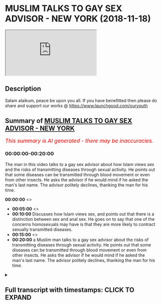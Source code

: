 # MUSLIM TALKS TO GAY SEX ADVISOR - NEW YORK (2018-11-18)

<iframe loading='lazy' allow='autoplay' src='https://www.youtube.com/embed/KLdjHNGf9XM'></iframe>

## Description

Salam alaikum, peace be upon you all. If you have benefitted then please do share and support our works @ <https://www.launchgood.com/ouryouth>

## Summary of [MUSLIM TALKS TO GAY SEX ADVISOR - NEW YORK](https://www.youtube.com/watch?v=KLdjHNGf9XM)

*<span style="color:red; font-size:125%">This summary is AI generated - there may be inaccuracies</span>. [](/)*

### <a onclick="modifyYTiframeseektime('0')">00:00:00-00:20:00</a>

The man in this video talks to a gay sex advisor about how Islam views sex and the risks of transmitting diseases through sexual activity. He points out that some diseases can be transmitted through blood movement or even from other insects. He asks the advisor if he would mind if he asked the man's last name. The advisor politely declines, thanking the man for his time.

**<a onclick="modifyYTiframeseektime('0')">00:00:00</a>** <>

* **<a onclick="modifyYTiframeseektime('300')">00:05:00</a>** <>
* **<a onclick="modifyYTiframeseektime('600')">00:10:00</a>** Discusses how Islam views sex, and points out that there is a distinction between sex and anal sex. He goes on to say that one of the concerns homosexuals may have is that they are more likely to contract sexually transmitted diseases.
* **<a onclick="modifyYTiframeseektime('900')">00:15:00</a>** <>
* **<a onclick="modifyYTiframeseektime('1200')">00:20:00</a>**  a Muslim man talks to a gay sex advisor about the risks of transmitting diseases through sexual activity. He points out that some diseases can be transmitted through blood movement or even from other insects. He asks the advisor if he would mind if he asked the man's last name. The advisor politely declines, thanking the man for his time.

<details><summary><h2>Full transcript with timestamps: CLICK TO EXPAND</h2></summary>

<a onclick="modifyYTiframeseektime('11')">0:00:11</a> you're ready  
<a onclick="modifyYTiframeseektime('15')">0:00:15</a> jacket he's going to a crisis you can  
<a onclick="modifyYTiframeseektime('25')">0:00:25</a> change much closer possibly changes  
<a onclick="modifyYTiframeseektime('27')">0:00:27</a> around  
<a onclick="modifyYTiframeseektime('37')">0:00:37</a> you know I questions everything from  
<a onclick="modifyYTiframeseektime('39')">0:00:39</a> Instagram  
<a onclick="modifyYTiframeseektime('43')">0:00:43</a> you're dealing with everything what are  
<a onclick="modifyYTiframeseektime('45')">0:00:45</a> okay let me ask you a question what  
<a onclick="modifyYTiframeseektime('47')">0:00:47</a> other like let's say the most common  
<a onclick="modifyYTiframeseektime('49')">0:00:49</a> problems your ear face as well as to the  
<a onclick="modifyYTiframeseektime('52')">0:00:52</a> issues that you use societal issues that  
<a onclick="modifyYTiframeseektime('54')">0:00:54</a> you keep like I keep coming up say you  
<a onclick="modifyYTiframeseektime('62')">0:01:02</a> know boil it down to the VFD I would say  
<a onclick="modifyYTiframeseektime('64')">0:01:04</a> people are not trusting their instincts  
<a onclick="modifyYTiframeseektime('77')">0:01:17</a> what do you mean by that can you give me  
<a onclick="modifyYTiframeseektime('103')">0:01:43</a> like more like a case study so you're  
<a onclick="modifyYTiframeseektime('104')">0:01:44</a> saying people are maybe they're not  
<a onclick="modifyYTiframeseektime('105')">0:01:45</a> aware or they're not confident in  
<a onclick="modifyYTiframeseektime('107')">0:01:47</a> themselves or what is it exactly they're  
<a onclick="modifyYTiframeseektime('108')">0:01:48</a> being told by multiple sources that what  
<a onclick="modifyYTiframeseektime('110')">0:01:50</a> have been one of our  
<a onclick="modifyYTiframeseektime('118')">0:01:58</a> challenges that people tell us our  
<a onclick="modifyYTiframeseektime('121')">0:02:01</a> supposed to be about sex for our bodies  
<a onclick="modifyYTiframeseektime('124')">0:02:04</a> okay  
<a onclick="modifyYTiframeseektime('127')">0:02:07</a> feel and we quickly believe that at age  
<a onclick="modifyYTiframeseektime('130')">0:02:10</a> 3 or 4 or 5 or 15 or 30  
<a onclick="modifyYTiframeseektime('134')">0:02:14</a> and it's hard to shake that so you might  
<a onclick="modifyYTiframeseektime('136')">0:02:16</a> have an instinct like I just want to  
<a onclick="modifyYTiframeseektime('139')">0:02:19</a> masturbate and that might be your thing  
<a onclick="modifyYTiframeseektime('144')">0:02:24</a> you should also be wanting to get  
<a onclick="modifyYTiframeseektime('146')">0:02:26</a> married to this type of person and we  
<a onclick="modifyYTiframeseektime('148')">0:02:28</a> having this type of sex with them and  
<a onclick="modifyYTiframeseektime('150')">0:02:30</a> once a week what spice a week but you  
<a onclick="modifyYTiframeseektime('151')">0:02:31</a> might be thinking I just want to it  
<a onclick="modifyYTiframeseektime('153')">0:02:33</a> whatever maybe you have your own beliefs  
<a onclick="modifyYTiframeseektime('156')">0:02:36</a> about what works for you is pornography  
<a onclick="modifyYTiframeseektime('158')">0:02:38</a> a big theme here in your work because is  
<a onclick="modifyYTiframeseektime('161')">0:02:41</a> it not so people certainly use doesn't  
<a onclick="modifyYTiframeseektime('167')">0:02:47</a> come out and but I think that usually  
<a onclick="modifyYTiframeseektime('169')">0:02:49</a> people have more questions around  
<a onclick="modifyYTiframeseektime('171')">0:02:51</a> interpersonal and Orin is usually not  
<a onclick="modifyYTiframeseektime('176')">0:02:56</a> into personal it born is in some way  
<a onclick="modifyYTiframeseektime('179')">0:02:59</a> interpersonal it's more the  
<a onclick="modifyYTiframeseektime('180')">0:03:00</a> interpersonal reaction where someone's  
<a onclick="modifyYTiframeseektime('181')">0:03:01</a> yeah  
<a onclick="modifyYTiframeseektime('183')">0:03:03</a> coming up against what if I ask you a  
<a onclick="modifyYTiframeseektime('187')">0:03:07</a> question do you find that there's a in  
<a onclick="modifyYTiframeseektime('190')">0:03:10</a> terms of males and females age groups  
<a onclick="modifyYTiframeseektime('192')">0:03:12</a> different demographics who seems to be  
<a onclick="modifyYTiframeseektime('196')">0:03:16</a> like let's say for example tense exhibit  
<a onclick="modifyYTiframeseektime('198')">0:03:18</a> than most insecurities or problems or  
<a onclick="modifyYTiframeseektime('200')">0:03:20</a> comments are there any specific classes  
<a onclick="modifyYTiframeseektime('204')">0:03:24</a> of people that you can say okay these  
<a onclick="modifyYTiframeseektime('205')">0:03:25</a> individuals keep coming up to think  
<a onclick="modifyYTiframeseektime('214')">0:03:34</a> about their sexuality or their gender or  
<a onclick="modifyYTiframeseektime('216')">0:03:36</a> their sexual expression or gender  
<a onclick="modifyYTiframeseektime('218')">0:03:38</a> identity yeah  
<a onclick="modifyYTiframeseektime('223')">0:03:43</a> theyõre we don't have  
<a onclick="modifyYTiframeseektime('225')">0:03:45</a> talking about but they have been dealing  
<a onclick="modifyYTiframeseektime('228')">0:03:48</a> with the front and center and sort of  
<a onclick="modifyYTiframeseektime('229')">0:03:49</a> being balanced  
<a onclick="modifyYTiframeseektime('230')">0:03:50</a> fivesome all around it  
<a onclick="modifyYTiframeseektime('232')">0:03:52</a> so in a lot of ways are people who are  
<a onclick="modifyYTiframeseektime('234')">0:03:54</a> queer or gender non-conforming or  
<a onclick="modifyYTiframeseektime('237')">0:03:57</a> transgender a lot of ways we regularly  
<a onclick="modifyYTiframeseektime('244')">0:04:04</a> challenge from family and other folks in  
<a onclick="modifyYTiframeseektime('247')">0:04:07</a> the world  
<a onclick="modifyYTiframeseektime('249')">0:04:09</a> challenged ourselves but that said I  
<a onclick="modifyYTiframeseektime('253')">0:04:13</a> really feel like one of the  
<a onclick="modifyYTiframeseektime('255')">0:04:15</a> misconceptions is that  
<a onclick="modifyYTiframeseektime('258')">0:04:18</a> different genders are extremely  
<a onclick="modifyYTiframeseektime('259')">0:04:19</a> different  
<a onclick="modifyYTiframeseektime('262')">0:04:22</a> research my stuff so there are tons of  
<a onclick="modifyYTiframeseektime('268')">0:04:28</a> I'm in you know  
<a onclick="modifyYTiframeseektime('273')">0:04:33</a> what kind of things today I mean you  
<a onclick="modifyYTiframeseektime('275')">0:04:35</a> talked about for example homosexual  
<a onclick="modifyYTiframeseektime('277')">0:04:37</a> community right are the challenges faced  
<a onclick="modifyYTiframeseektime('279')">0:04:39</a> by the homosexual community different  
<a onclick="modifyYTiframeseektime('282')">0:04:42</a> from those faced by straight people for  
<a onclick="modifyYTiframeseektime('285')">0:04:45</a> example what kind of challenge what are  
<a onclick="modifyYTiframeseektime('286')">0:04:46</a> the differences similarities in  
<a onclick="modifyYTiframeseektime('287')">0:04:47</a> differences between the two committees  
<a onclick="modifyYTiframeseektime('292')">0:04:52</a> but in other words there is not right so  
<a onclick="modifyYTiframeseektime('295')">0:04:55</a> everyone is dealing not everyone many  
<a onclick="modifyYTiframeseektime('297')">0:04:57</a> people are dealing with the nice thing  
<a onclick="modifyYTiframeseektime('301')">0:05:01</a> is that is that big theme then social me  
<a onclick="modifyYTiframeseektime('304')">0:05:04</a> is that something which I wouldn't even  
<a onclick="modifyYTiframeseektime('306')">0:05:06</a> say no okay as an example of I okay so  
<a onclick="modifyYTiframeseektime('312')">0:05:12</a> people regardless into sexual  
<a onclick="modifyYTiframeseektime('314')">0:05:14</a> orientation yes  
<a onclick="modifyYTiframeseektime('317')">0:05:17</a> you know we're dealing with similar  
<a onclick="modifyYTiframeseektime('318')">0:05:18</a> things sometimes the overal are straight  
<a onclick="modifyYTiframeseektime('321')">0:05:21</a> maybe we are dealing with you know  
<a onclick="modifyYTiframeseektime('323')">0:05:23</a> feeling like they can experiment less  
<a onclick="modifyYTiframeseektime('324')">0:05:24</a> sexually we're  
<a onclick="modifyYTiframeseektime('327')">0:05:27</a> are given in some regards people want  
<a onclick="modifyYTiframeseektime('331')">0:05:31</a> permission around being more exploratory  
<a onclick="modifyYTiframeseektime('334')">0:05:34</a> I was out of thought started to deject I  
<a onclick="modifyYTiframeseektime('336')">0:05:36</a> mean just for a simple biological  
<a onclick="modifyYTiframeseektime('339')">0:05:39</a> perspective that would not be the case  
<a onclick="modifyYTiframeseektime('341')">0:05:41</a> in the sense that obviously a man and a  
<a onclick="modifyYTiframeseektime('343')">0:05:43</a> man can't do as much as a man and a  
<a onclick="modifyYTiframeseektime('345')">0:05:45</a> woman can do I mean just by virtue of  
<a onclick="modifyYTiframeseektime('350')">0:05:50</a> the fact that there's more  
<a onclick="modifyYTiframeseektime('352')">0:05:52</a> I mean there are differentiated entry  
<a onclick="modifyYTiframeseektime('354')">0:05:54</a> point alike it's not right I mean I I'd  
<a onclick="modifyYTiframeseektime('363')">0:06:03</a> see it under present differently  
<a onclick="modifyYTiframeseektime('367')">0:06:07</a> you see it this way yeah you know if  
<a onclick="modifyYTiframeseektime('370')">0:06:10</a> because if sex is more than in this  
<a onclick="modifyYTiframeseektime('373')">0:06:13</a> invention or canal or a penis and anus  
<a onclick="modifyYTiframeseektime('375')">0:06:15</a> or penis and throat or whatever baby  
<a onclick="modifyYTiframeseektime('377')">0:06:17</a> right or because people are sexual and  
<a onclick="modifyYTiframeseektime('382')">0:06:22</a> soon  
<a onclick="modifyYTiframeseektime('383')">0:06:23</a> for example two people looking at the  
<a onclick="modifyYTiframeseektime('386')">0:06:26</a> same computer screen  
<a onclick="modifyYTiframeseektime('388')">0:06:28</a> would you consider that sex if they  
<a onclick="modifyYTiframeseektime('390')">0:06:30</a> masturbate into the same computer screen  
<a onclick="modifyYTiframeseektime('392')">0:06:32</a> if they want to cause sex that's better  
<a onclick="modifyYTiframeseektime('394')">0:06:34</a> okay so how would you define things well  
<a onclick="modifyYTiframeseektime('398')">0:06:38</a> so sex is a complicated word because it  
<a onclick="modifyYTiframeseektime('400')">0:06:40</a> has different meanings in terms of  
<a onclick="modifyYTiframeseektime('403')">0:06:43</a> characteristics okay and then there are  
<a onclick="modifyYTiframeseektime('404')">0:06:44</a> things that people do that are sexual  
<a onclick="modifyYTiframeseektime('406')">0:06:46</a> with each other that people may consider  
<a onclick="modifyYTiframeseektime('408')">0:06:48</a> sex people making solo sex or  
<a onclick="modifyYTiframeseektime('410')">0:06:50</a> masturbation sex I like to really let  
<a onclick="modifyYTiframeseektime('412')">0:06:52</a> people make those  
<a onclick="modifyYTiframeseektime('414')">0:06:54</a> quite possible this yourself you quite  
<a onclick="modifyYTiframeseektime('417')">0:06:57</a> postmodernist i know he you think  
<a onclick="modifyYTiframeseektime('419')">0:06:59</a> outside the box in a sense yeah I liked  
<a onclick="modifyYTiframeseektime('422')">0:07:02</a> it I just noticed that as I said one of  
<a onclick="modifyYTiframeseektime('427')">0:07:07</a> the biggest issues that I see  
<a onclick="modifyYTiframeseektime('429')">0:07:09</a> scripts are some ways to be sexually and  
<a onclick="modifyYTiframeseektime('432')">0:07:12</a> I don't yeah if I  
<a onclick="modifyYTiframeseektime('435')">0:07:15</a> you know suggesting that somebody really  
<a onclick="modifyYTiframeseektime('438')">0:07:18</a> should I mean there must be prominent  
<a onclick="modifyYTiframeseektime('441')">0:07:21</a> that you put in place I mean how would  
<a onclick="modifyYTiframeseektime('443')">0:07:23</a> you feel about be Kelly for example  
<a onclick="modifyYTiframeseektime('445')">0:07:25</a> questions so you'll notice if you study  
<a onclick="modifyYTiframeseektime('448')">0:07:28</a> is really taboo topics right you know  
<a onclick="modifyYTiframeseektime('452')">0:07:32</a> things that we this is a true der in the  
<a onclick="modifyYTiframeseektime('459')">0:07:39</a> u.s. there are some states which allow  
<a onclick="modifyYTiframeseektime('461')">0:07:41</a> this jelly study or even if you just  
<a onclick="modifyYTiframeseektime('470')">0:07:50</a> look at twenty eighteen persistent on  
<a onclick="modifyYTiframeseektime('471')">0:07:51</a> each hand yes  
<a onclick="modifyYTiframeseektime('475')">0:07:55</a> not yet fortunately a lot of people  
<a onclick="modifyYTiframeseektime('479')">0:07:59</a> that were trending towards greater  
<a onclick="modifyYTiframeseektime('481')">0:08:01</a> conscious actions so in that sense you  
<a onclick="modifyYTiframeseektime('484')">0:08:04</a> know one of the  
<a onclick="modifyYTiframeseektime('487')">0:08:07</a> at least his consent  
<a onclick="modifyYTiframeseektime('490')">0:08:10</a> about nonhumans living being  
<a onclick="modifyYTiframeseektime('495')">0:08:15</a> instead of non yeah what's your view on  
<a onclick="modifyYTiframeseektime('497')">0:08:17</a> that well one of the things among others  
<a onclick="modifyYTiframeseektime('500')">0:08:20</a> that we often talk about is  
<a onclick="modifyYTiframeseektime('506')">0:08:26</a> not some  
<a onclick="modifyYTiframeseektime('508')">0:08:28</a> with nonhumans here  
<a onclick="modifyYTiframeseektime('510')">0:08:30</a> [Music]  
<a onclick="modifyYTiframeseektime('515')">0:08:35</a> it does come up and it comes up a lot  
<a onclick="modifyYTiframeseektime('517')">0:08:37</a> does it really so what what kind of  
<a onclick="modifyYTiframeseektime('518')">0:08:38</a> countries does it come up in come that's  
<a onclick="modifyYTiframeseektime('519')">0:08:39</a> quite well I usually might like to not  
<a onclick="modifyYTiframeseektime('521')">0:08:41</a> name certain countries okay about which  
<a onclick="modifyYTiframeseektime('524')">0:08:44</a> countries nope / yeah maybe Neil he  
<a onclick="modifyYTiframeseektime('530')">0:08:50</a> wants to know I mean you know I would  
<a onclick="modifyYTiframeseektime('534')">0:08:54</a> say if we were you know the cameras were  
<a onclick="modifyYTiframeseektime('535')">0:08:55</a> near what not I would but I just like my  
<a onclick="modifyYTiframeseektime('537')">0:08:57</a> I understand you don't incite anything  
<a onclick="modifyYTiframeseektime('540')">0:09:00</a> yeah yeah yeah no no problem  
<a onclick="modifyYTiframeseektime('543')">0:09:03</a> yeah yeah it comes up this is this is  
<a onclick="modifyYTiframeseektime('548')">0:09:08</a> the thing this is the question like for  
<a onclick="modifyYTiframeseektime('552')">0:09:12</a> my paradigm choose do you have a  
<a onclick="modifyYTiframeseektime('555')">0:09:15</a> question because I know it's obvious I'm  
<a onclick="modifyYTiframeseektime('557')">0:09:17</a> a Muslim right I'm a believer of  
<a onclick="modifyYTiframeseektime('559')">0:09:19</a> scripture scripture list if you like  
<a onclick="modifyYTiframeseektime('560')">0:09:20</a> traditionalist and it's not just Muslims  
<a onclick="modifyYTiframeseektime('562')">0:09:22</a> that have parameters that are finally  
<a onclick="modifyYTiframeseektime('565')">0:09:25</a> all very much defined by Scriptures it's  
<a onclick="modifyYTiframeseektime('568')">0:09:28</a> also Christian Jews all sort of  
<a onclick="modifyYTiframeseektime('570')">0:09:30</a> different like you were talking about  
<a onclick="modifyYTiframeseektime('571')">0:09:31</a> kind of I think you applied it in some  
<a onclick="modifyYTiframeseektime('572')">0:09:32</a> of what you were saying so obviously for  
<a onclick="modifyYTiframeseektime('574')">0:09:34</a> us it's a matter of looking at the text  
<a onclick="modifyYTiframeseektime('576')">0:09:36</a> and seeing okay well this is in  
<a onclick="modifyYTiframeseektime('578')">0:09:38</a> accordance with God's will and it isn't  
<a onclick="modifyYTiframeseektime('580')">0:09:40</a> according to protocol so it's very much  
<a onclick="modifyYTiframeseektime('581')">0:09:41</a> divine command theory if you like you  
<a onclick="modifyYTiframeseektime('583')">0:09:43</a> know you believe that the authority goes  
<a onclick="modifyYTiframeseektime('585')">0:09:45</a> to the text and therefore  
<a onclick="modifyYTiframeseektime('586')">0:09:46</a> we act in accordance to it right so it's  
<a onclick="modifyYTiframeseektime('589')">0:09:49</a> much more rigid if you like it's these  
<a onclick="modifyYTiframeseektime('591')">0:09:51</a> are the parameters right you can't go  
<a onclick="modifyYTiframeseektime('593')">0:09:53</a> for for example homosexuality and Islam  
<a onclick="modifyYTiframeseektime('595')">0:09:55</a> is not permissible you know obviously  
<a onclick="modifyYTiframeseektime('598')">0:09:58</a> Judaism in Australia it's not  
<a onclick="modifyYTiframeseektime('600')">0:10:00</a> permissible you can't have sex with  
<a onclick="modifyYTiframeseektime('601')">0:10:01</a> another man or a woman having sex with  
<a onclick="modifyYTiframeseektime('605')">0:10:05</a> another woman in fact  
<a onclick="modifyYTiframeseektime('606')">0:10:06</a> Islam wouldn't define a woman you know a  
<a onclick="modifyYTiframeseektime('610')">0:10:10</a> pleasure in another woman has even sex  
<a onclick="modifyYTiframeseektime('612')">0:10:12</a> frankly right because because we this  
<a onclick="modifyYTiframeseektime('614')">0:10:14</a> there's very key definitions for  
<a onclick="modifyYTiframeseektime('617')">0:10:17</a> instance sex would be seen as either  
<a onclick="modifyYTiframeseektime('620')">0:10:20</a> penetration from a vagina in a Varnado  
<a onclick="modifyYTiframeseektime('623')">0:10:23</a> sense all analysis these two things  
<a onclick="modifyYTiframeseektime('625')">0:10:25</a> would be  
<a onclick="modifyYTiframeseektime('626')">0:10:26</a> as a section Islam that wouldn't be seen  
<a onclick="modifyYTiframeseektime('630')">0:10:30</a> as sex enough would not it's something  
<a onclick="modifyYTiframeseektime('634')">0:10:34</a> extra something else but it's not sex in  
<a onclick="modifyYTiframeseektime('637')">0:10:37</a> the in the in the scripture in a strict  
<a onclick="modifyYTiframeseektime('640')">0:10:40</a> scriptural sense so yeah so from that  
<a onclick="modifyYTiframeseektime('644')">0:10:44</a> perspective we have very strict  
<a onclick="modifyYTiframeseektime('646')">0:10:46</a> guidelines and things like that but it  
<a onclick="modifyYTiframeseektime('649')">0:10:49</a> always but it is a no sex is not allowed  
<a onclick="modifyYTiframeseektime('651')">0:10:51</a> in Islam quite it's considered sex yeah  
<a onclick="modifyYTiframeseektime('654')">0:10:54</a> just sorry thank you for the  
<a onclick="modifyYTiframeseektime('656')">0:10:56</a> clarification it's not allowed whether  
<a onclick="modifyYTiframeseektime('658')">0:10:58</a> it's from man to man or man to woman by  
<a onclick="modifyYTiframeseektime('660')">0:11:00</a> a woman  
<a onclick="modifyYTiframeseektime('662')">0:11:02</a> now lesson won't remember that's not  
<a onclick="modifyYTiframeseektime('664')">0:11:04</a> what's the wrath that's very possible  
<a onclick="modifyYTiframeseektime('665')">0:11:05</a> happens all the time actually it's  
<a onclick="modifyYTiframeseektime('667')">0:11:07</a> actually I'm saying that in a lot of  
<a onclick="modifyYTiframeseektime('670')">0:11:10</a> those sex shops here it's one of the  
<a onclick="modifyYTiframeseektime('672')">0:11:12</a> most common classes that we teach about  
<a onclick="modifyYTiframeseektime('675')">0:11:15</a> golf  
<a onclick="modifyYTiframeseektime('676')">0:11:16</a> so women having anal sex with men  
<a onclick="modifyYTiframeseektime('680')">0:11:20</a> Bhavana t monster it's a bit unusual it  
<a onclick="modifyYTiframeseektime('683')">0:11:23</a> doesn't undermine lesbianism in a sense  
<a onclick="modifyYTiframeseektime('685')">0:11:25</a> right because if a woman is strapping on  
<a onclick="modifyYTiframeseektime('687')">0:11:27</a> sorry to say why she's doing that then  
<a onclick="modifyYTiframeseektime('692')">0:11:32</a> it doesn't that kind of in a sense under  
<a onclick="modifyYTiframeseektime('694')">0:11:34</a> - sexual lesbian at least like because  
<a onclick="modifyYTiframeseektime('696')">0:11:36</a> sexual lesbians do lashes you know kind  
<a onclick="modifyYTiframeseektime('699')">0:11:39</a> of being attracted to the female organs  
<a onclick="modifyYTiframeseektime('702')">0:11:42</a> in a post office even to male sexual  
<a onclick="modifyYTiframeseektime('704')">0:11:44</a> things but if you're if you're trying to  
<a onclick="modifyYTiframeseektime('706')">0:11:46</a> emulate no sexual organs and it would  
<a onclick="modifyYTiframeseektime('708')">0:11:48</a> kind of in price on how that you're  
<a onclick="modifyYTiframeseektime('710')">0:11:50</a> sexually attracted to them so maybe that  
<a onclick="modifyYTiframeseektime('712')">0:11:52</a> women that do that shouldn't they be  
<a onclick="modifyYTiframeseektime('714')">0:11:54</a> accused of some kind of bisexual that  
<a onclick="modifyYTiframeseektime('716')">0:11:56</a> way refusing it is it not it's not  
<a onclick="modifyYTiframeseektime('718')">0:11:58</a> viewable into available  
<a onclick="modifyYTiframeseektime('729')">0:12:09</a> I've been somewhere that the shape of a  
<a onclick="modifyYTiframeseektime('731')">0:12:11</a> penis there's a lot of you know I think  
<a onclick="modifyYTiframeseektime('737')">0:12:17</a> maybe assumptions and it built into that  
<a onclick="modifyYTiframeseektime('739')">0:12:19</a> and so what's your view on here's the  
<a onclick="modifyYTiframeseektime('742')">0:12:22</a> thing right anus has a gang of nerve  
<a onclick="modifyYTiframeseektime('745')">0:12:25</a> endings okay and so the [ __ ] me off  
<a onclick="modifyYTiframeseektime('750')">0:12:30</a> right the anus is a sensitive area  
<a onclick="modifyYTiframeseektime('757')">0:12:37</a> other people breaking so whether good  
<a onclick="modifyYTiframeseektime('760')">0:12:40</a> so another partner a partner who's male  
<a onclick="modifyYTiframeseektime('765')">0:12:45</a> transgender a person it's a partner who  
<a onclick="modifyYTiframeseektime('767')">0:12:47</a> they can't see and they don't know it's  
<a onclick="modifyYTiframeseektime('769')">0:12:49</a> a severe and woman are transgender  
<a onclick="modifyYTiframeseektime('771')">0:12:51</a> person stimulating my anus their anus  
<a onclick="modifyYTiframeseektime('775')">0:12:55</a> you can also question and this is  
<a onclick="modifyYTiframeseektime('778')">0:12:58</a> because I was looking at some reports  
<a onclick="modifyYTiframeseektime('780')">0:13:00</a> you useful for the UN is no so I was  
<a onclick="modifyYTiframeseektime('783')">0:13:03</a> looking at some report from the World  
<a onclick="modifyYTiframeseektime('784')">0:13:04</a> Health Organization and also we've got  
<a onclick="modifyYTiframeseektime('787')">0:13:07</a> in the UK cuz I'm from the UK probably  
<a onclick="modifyYTiframeseektime('788')">0:13:08</a> together Maxim right we've got some  
<a onclick="modifyYTiframeseektime('791')">0:13:11</a> reports written by the NHS acceptor and  
<a onclick="modifyYTiframeseektime('794')">0:13:14</a> what seems to be a common thing that is  
<a onclick="modifyYTiframeseektime('796')">0:13:16</a> said and we're not saying that  
<a onclick="modifyYTiframeseektime('798')">0:13:18</a> correlation equals causation any of that  
<a onclick="modifyYTiframeseektime('799')">0:13:19</a> but we're saying that one thing which is  
<a onclick="modifyYTiframeseektime('801')">0:13:21</a> commonly said about homosexuals they  
<a onclick="modifyYTiframeseektime('803')">0:13:23</a> they have a higher propensity to  
<a onclick="modifyYTiframeseektime('807')">0:13:27</a> sexually transmitted diseases in fact  
<a onclick="modifyYTiframeseektime('809')">0:13:29</a> there's some like the wh old since it's  
<a onclick="modifyYTiframeseektime('811')">0:13:31</a> like 13 times more likely to contract  
<a onclick="modifyYTiframeseektime('813')">0:13:33</a> aid 13 times more likely to contract  
<a onclick="modifyYTiframeseektime('815')">0:13:35</a> gonorrhea or whatever it may be right so  
<a onclick="modifyYTiframeseektime('819')">0:13:39</a> I guess what I'm asking is if we're if  
<a onclick="modifyYTiframeseektime('822')">0:13:42</a> we're doing the social analysis here of  
<a onclick="modifyYTiframeseektime('824')">0:13:44</a> of homosexual type sex or anal sex not  
<a onclick="modifyYTiframeseektime('829')">0:13:49</a> even just a man and a man to be a man a  
<a onclick="modifyYTiframeseektime('830')">0:13:50</a> woman even if we don't you know sex or  
<a onclick="modifyYTiframeseektime('835')">0:13:55</a> I'm calling I'm calling an anal sex for  
<a onclick="modifyYTiframeseektime('838')">0:13:58</a> now yeah but also specifically because  
<a onclick="modifyYTiframeseektime('840')">0:14:00</a> all statistics are specified from  
<a onclick="modifyYTiframeseektime('842')">0:14:02</a> sexuals right ok so those 2 to 6 times  
<a onclick="modifyYTiframeseektime('846')">0:14:06</a> just McCrory there's not about anal sex  
<a onclick="modifyYTiframeseektime('848')">0:14:08</a> about homosexuals yeah so could there be  
<a onclick="modifyYTiframeseektime('851')">0:14:11</a> a case that homosexual sex if we're  
<a onclick="modifyYTiframeseektime('855')">0:14:15</a> looking at a kind of an aggregate of  
<a onclick="modifyYTiframeseektime('856')">0:14:16</a> social pros and cons could be more  
<a onclick="modifyYTiframeseektime('861')">0:14:21</a> harmful than is producer but he just  
<a onclick="modifyYTiframeseektime('876')">0:14:36</a> won't face any sex this point of  
<a onclick="modifyYTiframeseektime('878')">0:14:38</a> homosexuals having more likelihood of  
<a onclick="modifyYTiframeseektime('880')">0:14:40</a> you see contracting those diseases is  
<a onclick="modifyYTiframeseektime('884')">0:14:44</a> that is that concern for it within  
<a onclick="modifyYTiframeseektime('886')">0:14:46</a> homosexual circles or  
<a onclick="modifyYTiframeseektime('893')">0:14:53</a> so yes I think that one of the things  
<a onclick="modifyYTiframeseektime('895')">0:14:55</a> that would be beneficial is to just  
<a onclick="modifyYTiframeseektime('898')">0:14:58</a> broaden our understanding of sex so  
<a onclick="modifyYTiframeseektime('901')">0:15:01</a> there's  
<a onclick="modifyYTiframeseektime('901')">0:15:01</a> hey sex is not homosexual sex there are  
<a onclick="modifyYTiframeseektime('905')">0:15:05</a> people who get together and do things  
<a onclick="modifyYTiframeseektime('907')">0:15:07</a> with their bodies that may  
<a onclick="modifyYTiframeseektime('910')">0:15:10</a> so there's not one type of  
<a onclick="modifyYTiframeseektime('914')">0:15:14</a> it's just people just proteins with  
<a onclick="modifyYTiframeseektime('916')">0:15:16</a> their bodies I feel good or that maybe  
<a onclick="modifyYTiframeseektime('918')">0:15:18</a> build  
<a onclick="modifyYTiframeseektime('920')">0:15:20</a> right  
<a onclick="modifyYTiframeseektime('923')">0:15:23</a> I guess your question is is when things  
<a onclick="modifyYTiframeseektime('927')">0:15:27</a> happen to certain communities are they  
<a onclick="modifyYTiframeseektime('928')">0:15:28</a> concerning  
<a onclick="modifyYTiframeseektime('930')">0:15:30</a> yeah I mean let's be frank I mean all  
<a onclick="modifyYTiframeseektime('933')">0:15:33</a> communities have to be somewhat  
<a onclick="modifyYTiframeseektime('934')">0:15:34</a> introspective right in the sense that  
<a onclick="modifyYTiframeseektime('937')">0:15:37</a> for example if there are diseases  
<a onclick="modifyYTiframeseektime('940')">0:15:40</a> related to certain race groups I don't  
<a onclick="modifyYTiframeseektime('942')">0:15:42</a> think it's racist to kind of clarify  
<a onclick="modifyYTiframeseektime('944')">0:15:44</a> that for example sub-saharan Africa we  
<a onclick="modifyYTiframeseektime('946')">0:15:46</a> have there's more likelihood of there  
<a onclick="modifyYTiframeseektime('948')">0:15:48</a> being AIDS it's not I'm not saying it's  
<a onclick="modifyYTiframeseektime('949')">0:15:49</a> for racial reason but when we start to  
<a onclick="modifyYTiframeseektime('952')">0:15:52</a> kind of look at these things objectively  
<a onclick="modifyYTiframeseektime('954')">0:15:54</a> scientifically if you like right you  
<a onclick="modifyYTiframeseektime('956')">0:15:56</a> know science can be very useful in these  
<a onclick="modifyYTiframeseektime('958')">0:15:58</a> things right all I'm asking is that if  
<a onclick="modifyYTiframeseektime('961')">0:16:01</a> if there is a spread of disease which is  
<a onclick="modifyYTiframeseektime('963')">0:16:03</a> exacerbated in a certain community  
<a onclick="modifyYTiframeseektime('965')">0:16:05</a> doesn't it make sense to question the  
<a onclick="modifyYTiframeseektime('968')">0:16:08</a> reasoning for that disease yeah so so  
<a onclick="modifyYTiframeseektime('971')">0:16:11</a> from that perspective going back to  
<a onclick="modifyYTiframeseektime('973')">0:16:13</a> because I think the paradigm you're  
<a onclick="modifyYTiframeseektime('974')">0:16:14</a> working from is so long as it feels good  
<a onclick="modifyYTiframeseektime('975')">0:16:15</a> it's it's okay it's permissible so long  
<a onclick="modifyYTiframeseektime('982')">0:16:22</a> as this consent and it feels good I mean  
<a onclick="modifyYTiframeseektime('983')">0:16:23</a> no one's maybe harming each other  
<a onclick="modifyYTiframeseektime('985')">0:16:25</a> ya know rape or anything like that right  
<a onclick="modifyYTiframeseektime('988')">0:16:28</a> so if that's kind of like a liberal  
<a onclick="modifyYTiframeseektime('990')">0:16:30</a> opposition  
<a onclick="modifyYTiframeseektime('993')">0:16:33</a> why not  
<a onclick="modifyYTiframeseektime('1000')">0:16:40</a> yeah I would I would consider a liberal  
<a onclick="modifyYTiframeseektime('1002')">0:16:42</a> only because it conforms to  
<a onclick="modifyYTiframeseektime('1004')">0:16:44</a> philosophical liberalism right so yeah  
<a onclick="modifyYTiframeseektime('1006')">0:16:46</a> so in the sense that you know you can do  
<a onclick="modifyYTiframeseektime('1008')">0:16:48</a> everyone so long as you don't harm  
<a onclick="modifyYTiframeseektime('1009')">0:16:49</a> anyone else right so but here what  
<a onclick="modifyYTiframeseektime('1012')">0:16:52</a> Antoine ask me more specifically is if  
<a onclick="modifyYTiframeseektime('1014')">0:16:54</a> we can identify a social harm ha yeah a  
<a onclick="modifyYTiframeseektime('1020')">0:17:00</a> social harm which might not be direct  
<a onclick="modifyYTiframeseektime('1022')">0:17:02</a> what might be indirect right I might be  
<a onclick="modifyYTiframeseektime('1027')">0:17:07</a> identified when looking at a broad scale  
<a onclick="modifyYTiframeseektime('1031')">0:17:11</a> kind of time period so isn't it isn't it  
<a onclick="modifyYTiframeseektime('1037')">0:17:17</a> important for us to kind of question the  
<a onclick="modifyYTiframeseektime('1039')">0:17:19</a> reasons why this is happening in a  
<a onclick="modifyYTiframeseektime('1045')">0:17:25</a> nutshell if we know that the spread of  
<a onclick="modifyYTiframeseektime('1048')">0:17:28</a> diseases is exacerbated yes  
<a onclick="modifyYTiframeseektime('1051')">0:17:31</a> if the certain kind of sexual experiment  
<a onclick="modifyYTiframeseektime('1053')">0:17:33</a> is done between men and men anal sex  
<a onclick="modifyYTiframeseektime('1057')">0:17:37</a> shouldn't be questioned having sex in  
<a onclick="modifyYTiframeseektime('1060')">0:17:40</a> this way  
<a onclick="modifyYTiframeseektime('1066')">0:17:46</a> okay let me put it this way what are you  
<a onclick="modifyYTiframeseektime('1070')">0:17:50</a> trying to convince me of that or use do  
<a onclick="modifyYTiframeseektime('1072')">0:17:52</a> you want to do you want to know my  
<a onclick="modifyYTiframeseektime('1074')">0:17:54</a> opinion what's what are you I think it's  
<a onclick="modifyYTiframeseektime('1078')">0:17:58</a> a little bit more into baiting I'm just  
<a onclick="modifyYTiframeseektime('1080')">0:18:00</a> trying to see usually people sit down  
<a onclick="modifyYTiframeseektime('1082')">0:18:02</a> and never questions about someone  
<a onclick="modifyYTiframeseektime('1083')">0:18:03</a> they're dating or whatever it is  
<a onclick="modifyYTiframeseektime('1086')">0:18:06</a> yes yes I know but I'm trying to make  
<a onclick="modifyYTiframeseektime('1088')">0:18:08</a> I'm trying to understand seems like  
<a onclick="modifyYTiframeseektime('1090')">0:18:10</a> you're trying to put him in a corner  
<a onclick="modifyYTiframeseektime('1091')">0:18:11</a> that's my impression yeah it's true  
<a onclick="modifyYTiframeseektime('1095')">0:18:15</a> because that's what you're doing you're  
<a onclick="modifyYTiframeseektime('1096')">0:18:16</a> kind of interrogating him you don't have  
<a onclick="modifyYTiframeseektime('1098')">0:18:18</a> a specific question I'm fine I will say  
<a onclick="modifyYTiframeseektime('1107')">0:18:27</a> this though let's make this your last  
<a onclick="modifyYTiframeseektime('1109')">0:18:29</a> push it because I'm going to here to a  
<a onclick="modifyYTiframeseektime('1110')">0:18:30</a> five and I like to see a lot of people  
<a onclick="modifyYTiframeseektime('1111')">0:18:31</a> so no problem yeah yeah but your last  
<a onclick="modifyYTiframeseektime('1114')">0:18:34</a> person yeah so what one wonking eyes  
<a onclick="modifyYTiframeseektime('1117')">0:18:37</a> this drug if you deal with person visit  
<a onclick="modifyYTiframeseektime('1122')">0:18:42</a> a question or a statement let's start  
<a onclick="modifyYTiframeseektime('1123')">0:18:43</a> there question okay my question is  
<a onclick="modifyYTiframeseektime('1127')">0:18:47</a> simply  
<a onclick="modifyYTiframeseektime('1129')">0:18:49</a> if we can identify that X practice  
<a onclick="modifyYTiframeseektime('1134')">0:18:54</a> whoever that practice may be is causing  
<a onclick="modifyYTiframeseektime('1138')">0:18:58</a> is having an effect on society which  
<a onclick="modifyYTiframeseektime('1143')">0:19:03</a> might be detrimental  
<a onclick="modifyYTiframeseektime('1147')">0:19:07</a> shouldn't we question banks practice  
<a onclick="modifyYTiframeseektime('1149')">0:19:09</a> sure so you're saying like if men great  
<a onclick="modifyYTiframeseektime('1152')">0:19:12</a> women all the time which happens all the  
<a onclick="modifyYTiframeseektime('1154')">0:19:14</a> time you're saying simply question men  
<a onclick="modifyYTiframeseektime('1157')">0:19:17</a> living  
<a onclick="modifyYTiframeseektime('1157')">0:19:17</a> I don't think anyone questions that I  
<a onclick="modifyYTiframeseektime('1159')">0:19:19</a> think everyone knows that I think that's  
<a onclick="modifyYTiframeseektime('1161')">0:19:21</a> a university accepted at 1-over you're  
<a onclick="modifyYTiframeseektime('1163')">0:19:23</a> saying if most people accept up that's a  
<a onclick="modifyYTiframeseektime('1166')">0:19:26</a> long thing okay so you're you're so the  
<a onclick="modifyYTiframeseektime('1170')">0:19:30</a> question is that people idea has to same  
<a onclick="modifyYTiframeseektime('1172')">0:19:32</a> when you just ask  
<a onclick="modifyYTiframeseektime('1172')">0:19:32</a> [Music]  
<a onclick="modifyYTiframeseektime('1174')">0:19:34</a> let me give an example right you know  
<a onclick="modifyYTiframeseektime('1176')">0:19:36</a> you know you know in the UK right you  
<a onclick="modifyYTiframeseektime('1179')">0:19:39</a> know smoking cigarettes I don't know  
<a onclick="modifyYTiframeseektime('1181')">0:19:41</a> what the rules are here but inside this  
<a onclick="modifyYTiframeseektime('1182')">0:19:42</a> is quite a law I don't know if it exists  
<a onclick="modifyYTiframeseektime('1184')">0:19:44</a> in this country or not  
<a onclick="modifyYTiframeseektime('1185')">0:19:45</a> passive smoke so for example am I going  
<a onclick="modifyYTiframeseektime('1187')">0:19:47</a> to the fair we can't smoke in this  
<a onclick="modifyYTiframeseektime('1189')">0:19:49</a> inside are you caught in the park isn't  
<a onclick="modifyYTiframeseektime('1190')">0:19:50</a> really oh that's interesting  
<a onclick="modifyYTiframeseektime('1192')">0:19:52</a> no flash you can smoke outside but you  
<a onclick="modifyYTiframeseektime('1194')">0:19:54</a> can't smoke inside yeah so if you go  
<a onclick="modifyYTiframeseektime('1196')">0:19:56</a> into a restaurant like Starbucks you  
<a onclick="modifyYTiframeseektime('1197')">0:19:57</a> can't smoke inside the thing and the  
<a onclick="modifyYTiframeseektime('1199')">0:19:59</a> rationale behind that is well if you do  
<a onclick="modifyYTiframeseektime('1201')">0:20:01</a> if you smoke and driving someone else  
<a onclick="modifyYTiframeseektime('1203')">0:20:03</a> but when you're having sex  
<a onclick="modifyYTiframeseektime('1204')">0:20:04</a> someone is deciding if I have sex with  
<a onclick="modifyYTiframeseektime('1207')">0:20:07</a> someone walking by that's me deciding to  
<a onclick="modifyYTiframeseektime('1209')">0:20:09</a> have sex with no no no yeah but what I'm  
<a onclick="modifyYTiframeseektime('1211')">0:20:11</a> saying is this this is the imagine want  
<a onclick="modifyYTiframeseektime('1213')">0:20:13</a> to draw we've specially transmitted  
<a onclick="modifyYTiframeseektime('1215')">0:20:15</a> diseases not all of them are transmitted  
<a onclick="modifyYTiframeseektime('1217')">0:20:17</a> through sex right it can be through  
<a onclick="modifyYTiframeseektime('1223')">0:20:23</a> blood movement or even even gonorrhea or  
<a onclick="modifyYTiframeseektime('1227')">0:20:27</a> syphilis a lot of them can be  
<a onclick="modifyYTiframeseektime('1228')">0:20:28</a> transferred transferred from other than  
<a onclick="modifyYTiframeseektime('1230')">0:20:30</a> sex you can transfer their yeah from so  
<a onclick="modifyYTiframeseektime('1233')">0:20:33</a> for example a mother can transfer a in  
<a onclick="modifyYTiframeseektime('1235')">0:20:35</a> an area syphilis or many of those  
<a onclick="modifyYTiframeseektime('1239')">0:20:39</a> diseases  
<a onclick="modifyYTiframeseektime('1240')">0:20:40</a> oh what's that one you got cosa yeah  
<a onclick="modifyYTiframeseektime('1243')">0:20:43</a> that's perfect right so that can be  
<a onclick="modifyYTiframeseektime('1245')">0:20:45</a> trying that can be transmitted from oven  
<a onclick="modifyYTiframeseektime('1248')">0:20:48</a> and sexy sure I'm giving you I'm not  
<a onclick="modifyYTiframeseektime('1251')">0:20:51</a> sure I'm not I'm not an expert at this  
<a onclick="modifyYTiframeseektime('1252')">0:20:52</a> you are right but let's take aids is an  
<a onclick="modifyYTiframeseektime('1255')">0:20:55</a> example yeah it can definitely be  
<a onclick="modifyYTiframeseektime('1257')">0:20:57</a> transmitted by okay  
<a onclick="modifyYTiframeseektime('1260')">0:21:00</a> is that your I just I just in terms of  
<a onclick="modifyYTiframeseektime('1262')">0:21:02</a> time I want you to ask your last for  
<a onclick="modifyYTiframeseektime('1264')">0:21:04</a> some really yeah yeah I'm with you on  
<a onclick="modifyYTiframeseektime('1266')">0:21:06</a> that box you see what I'm saying yeah  
<a onclick="modifyYTiframeseektime('1269')">0:21:09</a> if aids can be transmitted from other  
<a onclick="modifyYTiframeseektime('1271')">0:21:11</a> insects yeah yeah I say for example we  
<a onclick="modifyYTiframeseektime('1273')">0:21:13</a> can identify that a homosexual sex and  
<a onclick="modifyYTiframeseektime('1276')">0:21:16</a> creates more a it may not actual sex is  
<a onclick="modifyYTiframeseektime('1280')">0:21:20</a> not three mornings but I really  
<a onclick="modifyYTiframeseektime('1282')">0:21:22</a> appreciate it and I know that's true  
<a onclick="modifyYTiframeseektime('1283')">0:21:23</a> just in terms of time  
<a onclick="modifyYTiframeseektime('1286')">0:21:26</a> can I ask him to well she just real  
<a onclick="modifyYTiframeseektime('1288')">0:21:28</a> quickly yeah will you mind but thank you  
<a onclick="modifyYTiframeseektime('1294')">0:21:34</a> for your time Mike thank you thank you  
<a onclick="modifyYTiframeseektime('1295')">0:21:35</a> yes or no answers  
</details>
